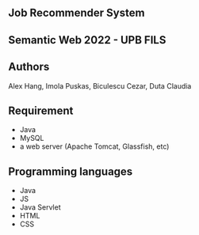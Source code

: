 ## Job Recommender System


## Semantic Web 2022 - UPB FILS

## Authors
Alex Hang, Imola Puskas, Biculescu Cezar, Duta Claudia

## Requirement
- Java
- MySQL
- a web server (Apache Tomcat, Glassfish, etc)


## Programming languages

- Java
- JS
- Java Servlet
- HTML
- CSS

